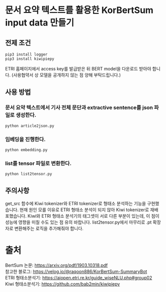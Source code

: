 # 문서 요약 텍스트를 활용한 KorBertSum input data 만들기

## 전제 조건

    pip3 install logger
    pip3 install kiwipiepy

ETRI 홈페이지에서 access key를 발급받은 뒤 BERT model을 다운로드 받아야 합니다.
(사용협약서 상 모델을 공개하지 않는 점 양해 부탁드립니다.)

## 사용 방법

### 문서 요약 텍스트에서 기사 전체 문단과 extractive sentence를 json 파일로 생성한다.

    python article2json.py

### 임베딩을 진행한다.

    python embedding.py

### list를 tensor 파일로 변환한다.

    python list2tensor.py

## 주의사항

get_src 함수에 Kiwi tokenizer와 ETRI tokenizer로 형태소 분석하는 기능을 구현했습니다.
현재 원인 모를 이유로 ETRI 형태소 분석이 되지 않아 Kiwi tokenizer로 재배포했습니다.
Kiwi와 ETRI 형태소 분석기의 태그셋이 서로 다른 부분이 있는데, 이 점이 성능에 영향을 미칠 수도 있는 점 유의 바랍니다.
list2tensor.py에서 마무리로 .pt 확장자로 변환해주는 로직을 추가해줘야 합니다.

# 출처
BertSum 논문: https://arxiv.org/pdf/1903.10318.pdf  
참고한 블로그: https://velog.io/@raqoon886/KorBertSum-SummaryBot    
ETRI 형태소분석기: https://aiopen.etri.re.kr/guide_wiseNLU.php#group02
Kiwi 형태소분석기: https://github.com/bab2min/kiwipiepy 
